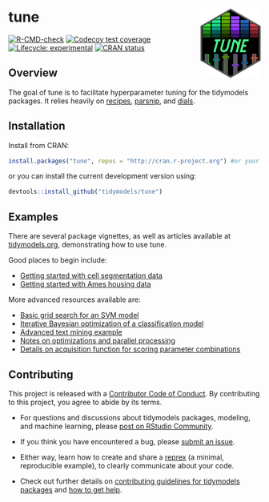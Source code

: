 
<!-- README.md is generated from README.Rmd. Please edit that file -->

# tune <a href='https://tune.tidymodels.org'><img src='man/figures/logo.png' align="right" height="139" /></a>

<!-- badges: start -->

[![R-CMD-check](https://github.com/tidymodels/tune/actions/workflows/R-CMD-check.yaml/badge.svg)](https://github.com/tidymodels/tune/actions/workflows/R-CMD-check.yaml)
[![Codecov test
coverage](https://codecov.io/gh/tidymodels/tune/branch/main/graph/badge.svg)](https://app.codecov.io/gh/tidymodels/tune?branch=main)
[![Lifecycle:
experimental](https://img.shields.io/badge/lifecycle-experimental-orange.svg)](https://lifecycle.r-lib.org/articles/stages.html)
[![CRAN
status](https://www.r-pkg.org/badges/version/tune)](https://CRAN.R-project.org/package=tune)
<!-- badges: end -->

## Overview

The goal of tune is to facilitate hyperparameter tuning for the
tidymodels packages. It relies heavily on
[recipes](https://recipes.tidymodels.org/),
[parsnip](https://parsnip.tidymodels.org/), and
[dials](https://dials.tidymodels.org/).

## Installation

Install from CRAN:

``` r
install.packages("tune", repos = "http://cran.r-project.org") #or your local mirror
```

or you can install the current development version using:

``` r
devtools::install_github("tidymodels/tune")
```

## Examples

There are several package vignettes, as well as articles available at
[tidymodels.org](https://www.tidymodels.org/), demonstrating how to use
tune.

Good places to begin include:

-   [Getting started with cell segmentation
    data](https://www.tidymodels.org/start/tuning/)
-   [Getting started with Ames housing
    data](https://tune.tidymodels.org/articles/getting_started.html)

More advanced resources available are:

-   [Basic grid search for an SVM
    model](https://www.tidymodels.org/learn/work/tune-svm/)
-   [Iterative Bayesian optimization of a classification
    model](https://www.tidymodels.org/learn/work/bayes-opt/)
-   [Advanced text mining
    example](https://tune.tidymodels.org/articles/extras/text_analysis.html)
-   [Notes on optimizations and parallel
    processing](https://tune.tidymodels.org/articles/extras/optimizations.html)
-   [Details on acquisition function for scoring parameter
    combinations](https://tune.tidymodels.org/articles/acquisition_functions.html)

## Contributing

This project is released with a [Contributor Code of
Conduct](https://contributor-covenant.org/version/2/0/CODE_OF_CONDUCT.html).
By contributing to this project, you agree to abide by its terms.

-   For questions and discussions about tidymodels packages, modeling,
    and machine learning, please [post on RStudio
    Community](https://community.rstudio.com/new-topic?category_id=15&tags=tidymodels,question).

-   If you think you have encountered a bug, please [submit an
    issue](https://github.com/tidymodels/tune/issues).

-   Either way, learn how to create and share a
    [reprex](https://reprex.tidyverse.org/articles/articles/learn-reprex.html)
    (a minimal, reproducible example), to clearly communicate about your
    code.

-   Check out further details on [contributing guidelines for tidymodels
    packages](https://www.tidymodels.org/contribute/) and [how to get
    help](https://www.tidymodels.org/help/).
